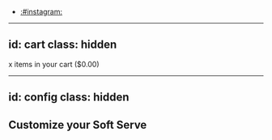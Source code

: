 
- [:#instagram:](https://instagram.com/normal.club)

---
id: cart
class: hidden
---

x items in your cart ($0.00) 


---
id: config
class: hidden
---

## Customize your Soft Serve
